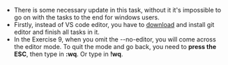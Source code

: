 - There is some necessary update in this task, without it it's impossible to go on with the tasks to the end for windows users.   
- Firstly, instead of VS code editor, you have to [download](https://git-scm.com/download/win) and install git editor and finish all tasks in it.    
- In the Exercise 9, when you omit the --no-editor, you will come across the editor mode. To quit the mode and go back, you need to **press the ESC**, then type in **:wq**. Or type in **!wq**.
